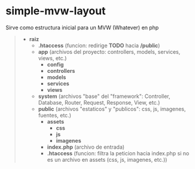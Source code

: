 # simple-mvw-layout

Sirve como estructura inicial para un MVW (Whatever) en php

> * **raiz**
>   * **.htaccess** (funcion: redirige **TODO** hacia **/public**)
>   * **app** (archivos del proyecto: controllers, models, services, views, etc.)
>     * **config**
>     * **controllers**
>     * **models**
>     * **services**
>     * **views**
>   * **system** (archivos "base" del "framework": Controller, Database, Router, Request, Response, View, etc.)
>   * **public** (archivos "estaticos" y "publicos": css, js, imagenes, fuentes, etc.)
>     * **assets**
>       * **css**
>       * **js**
>       * **imagenes**
>     * **index.php** (archivo de entrada)
>     * **.htaccess** (funcion: filtra la peticion hacia index.php si no es un archivo en assets (css, js, imagenes, etc.))
